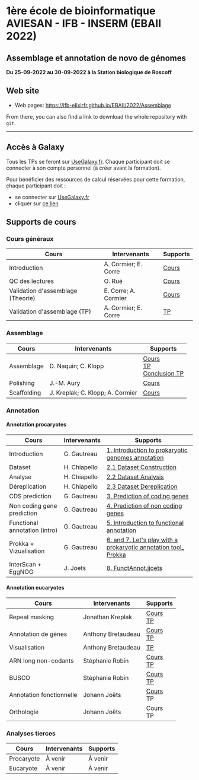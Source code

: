 
# 1ère école de bioinformatique AVIESAN - IFB - INSERM (EBAII 2022)

## Assemblage et annotation de novo de génomes

**Du 25-09-2022 au 30-09-2022 à la Station biologique de Roscoff**


## Web site

- Web pages: <https://ifb-elixirfr.github.io/EBAII/2022/Assemblage>

From there, you can also find a link to download the whole repository with `git`.

****

## Accès à Galaxy

Tous les TPs se feront sur [UseGalaxy.fr](https://usegalaxy.fr). Chaque participant doit se connecter à son compte personnel (à créer avant la formation).

Pour bénéficier des ressources de calcul réservées pour cette formation, chaque participant doit :

- se connecter sur [UseGalaxy.fr](https://usegalaxy.fr)
- cliquer sur [ce lien](https://usegalaxy.fr/join-training/ebaii_aa/)

## Supports de cours

### Cours généraux

| Cours                             | Intervenants         | Supports                                                                                                                        |
|-----------------------------------|----------------------|---------------------------------------------------------------------------------------------------------------------------------|
| Introduction                      | A. Cormier; E. Corre | [Cours](https://training.galaxyproject.org/training-material/topics/assembly/tutorials/get-started-genome-assembly/slides.html) |
| QC des lectures                   | O. Rué               | [Cours](https://drive.google.com/file/d/1Mv33oQ-_h-ZCxemvlcqYqpQEHd97tJzt/view?usp=sharing)                                     |
| Validation d'assemblage (Theorie) | E. Corre; A. Cormier | [Cours](https://training.galaxyproject.org/training-material/topics/assembly/tutorials/assembly-quality-control/slides.html)    |
| Validation d'assemblage (TP)      | A. Cormier; E. Corre | [TP](https://training.galaxyproject.org/training-material/topics/assembly/tutorials/assembly-quality-control/tutorial.html)     |


### Assemblage

| Cours         | Intervenants                     | Supports                                                                                                      |
|---------------|----------------------------------|---------------------------------------------------------------------------------------------------------------|
| Assemblage    | D. Naquin; C. Klopp              | [Cours](Genome_assembly.pdf) <br> [TP](Genome_assembly_tp.pdf) <br> [Conclusion TP](conclusion_TP.pdf)        |
| Polishing     | J.-M. Aury                       | [Cours](https://docs.google.com/presentation/d/1RAScBkXvWkRCuD2WAbgNLJZ8zJNXz9skkHJ-MGp4VBk/edit?usp=sharing) |
| Scaffolding   | J. Kreplak; C. Klopp; A. Cormier | [Cours](https://drive.google.com/file/d/1SRBBqRPUUTePJ7K1wsqbmaFGqAuvVIt6/view?usp=sharing)                   |

### Annotation

#### Annotation procaryotes

| Cours                         | Intervenants | Supports                                                                                                                                                                             |
|-------------------------------|--------------|--------------------------------------------------------------------------------------------------------------------------------------------------------------------------------------|
| Introduction                  | G. Gautreau  | [1. Introduction to prokaryotic genomes annotation](https://github.com/IFB-ElixirFr/EBAII/files/9662414/1.Introduction.to.prokaryotic.genomes.annotation.pdf)                        |
| Dataset                       | H. Chiapello | [2.1 Dataset Construction](https://github.com/IFB-ElixirFr/EBAII/files/9659668/2.1-Dataset-Construction-EBAIIA.A.pdf)                                                                |
| Analyse                       | H. Chiapello | [2.2 Dataset Analysis](https://github.com/IFB-ElixirFr/EBAII/files/9659684/2.2-Dataset-Analysis-EBAIIA.A.pdf)                                                                        |
| Déreplication                 | H. Chiapello | [2.3 Dataset Dereplication](https://github.com/IFB-ElixirFr/EBAII/files/9659690/2.3-Dataset-Dereplication-EBAIIA.A.pdf)                                                              |
| CDS prediction                | G. Gautreau  | [3. Prediction of coding genes](https://github.com/IFB-ElixirFr/EBAII/files/9663528/3.Prediction.of.coding.genes.pdf)                                                              |
| Non coding gene prediction    | G. Gautreau  | [4. Prediction of non coding genes](https://github.com/IFB-ElixirFr/EBAII/files/9662493/4.Prediction.of.non.coding.genes.pdf)                                                    |
| Functional annotation (intro) | G. Gautreau  | [5. Introduction to functional annotation](https://github.com/IFB-ElixirFr/EBAII/files/9662561/5.Introduction.to.functional.annotation.pdf)                                      |
| Prokka + Vizualisation        | G. Gautreau  | [6. and 7. Let's play with a prokaryotic annotation tool_ Prokka](https://github.com/IFB-ElixirFr/EBAII/files/9662563/6._7.Let.s.play.with.a.prokaryotic.annotation.tool_.Prokka.pdf)|
| InterScan + EggNOG            | J. Joets     | [8. FunctAnnot.jjoets](https://github.com/IFB-ElixirFr/EBAII/files/9662567/FunctAnnot.jjoets.pdf)                                                                                   |

#### Annotation eucaryotes

| Cours                    | Intervenants       | Supports |
|--------------------------|--------------------|----------|
| Repeat masking           | Jonathan Kreplak   | [Cours](https://drive.google.com/file/d/1rcF9d7ZG4gPMrMYjt3vhwGzCGhdF2BVy/view?usp=sharing) <br> [TP](https://training.galaxyproject.org/training-material/topics/genome-annotation/tutorials/repeatmasker/tutorial.html) |
| Annotation de gènes      | Anthony Bretaudeau | [Cours](https://training.galaxyproject.org/training-material/topics/genome-annotation/slides/introduction.html)<br>[TP](https://training.galaxyproject.org/topics/genome-annotation/tutorials/funannotate/tutorial.html) |
| Visualisation            | Anthony Bretaudeau | [TP](https://training.galaxyproject.org/topics/genome-annotation/tutorials/funannotate/tutorial.html#visualisation-with-a-genome-browser) |
| ARN long non-codants     | Stéphanie Robin    | [Cours](FEELnc_Sept_2022.pdf)<br>[TP](https://training.galaxyproject.org/topics/genome-annotation/tutorials/lncrna/tutorial.html) |
| BUSCO                    | Stéphanie Robin    | [Cours](BUSCO_Sept_2022.pdf)<br>[TP]() |
| Annotation fonctionnelle | Johann Joëts       | [Cours](https://drive.google.com/file/d/1vP2NMW0c0aOWSRHKwU3FNHzHRovg9GMp/view?usp=sharing)<br>TP |
| Orthologie               | Johann Joëts       |  Cours<br>TP |


### Analyses tierces

| Cours      | Intervenants | Supports |
|------------|--------------|----------|
| Procaryote | À venir      |  À venir |
| Eucaryote  | À venir      |  À venir |
